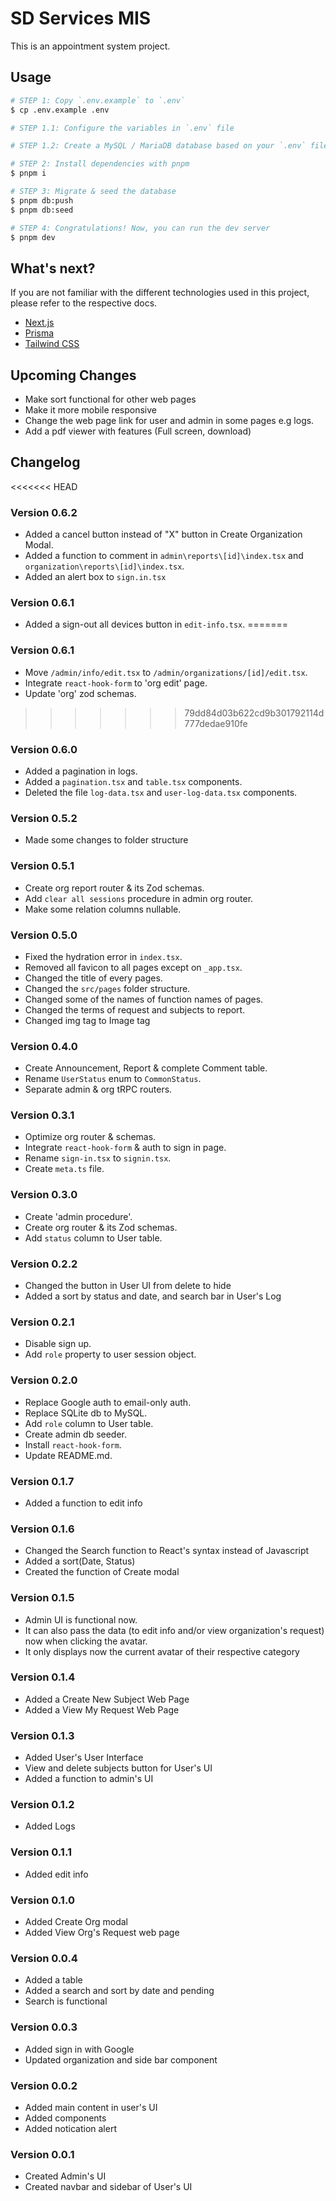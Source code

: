 # SD Services MIS

This is an appointment system project.

## Usage

```sh
# STEP 1: Copy `.env.example` to `.env`
$ cp .env.example .env

# STEP 1.1: Configure the variables in `.env` file

# STEP 1.2: Create a MySQL / MariaDB database based on your `.env` file

# STEP 2: Install dependencies with pnpm
$ pnpm i

# STEP 3: Migrate & seed the database
$ pnpm db:push
$ pnpm db:seed

# STEP 4: Congratulations! Now, you can run the dev server
$ pnpm dev
```

## What's next?

If you are not familiar with the different technologies used in this project, please refer to the
respective docs.

- [Next.js](https://nextjs.org)
- [Prisma](https://prisma.io)
- [Tailwind CSS](https://tailwindcss.com)

## Upcoming Changes

- Make sort functional for other web pages
- Make it more mobile responsive
- Change the web page link for user and admin in some pages e.g logs.
- Add a pdf viewer with features (Full screen, download)

## Changelog

<<<<<<< HEAD
### Version 0.6.2

- Added a cancel button instead of "X" button in Create Organization Modal.
- Added a function to comment in `admin\reports\[id]\index.tsx` and
  `organization\reports\[id]\index.tsx`.
- Added an alert box to `sign.in.tsx`

### Version 0.6.1

- Added a sign-out all devices button in `edit-info.tsx`.
=======
### Version 0.6.1

- Move `/admin/info/edit.tsx` to `/admin/organizations/[id]/edit.tsx`.
- Integrate `react-hook-form` to 'org edit' page.
- Update 'org' zod schemas.
>>>>>>> 79dd84d03b622cd9b301792114d777dedae910fe

### Version 0.6.0

- Added a pagination in logs.
- Added a `pagination.tsx` and `table.tsx` components.
- Deleted the file `log-data.tsx` and `user-log-data.tsx` components.

### Version 0.5.2

- Made some changes to folder structure

### Version 0.5.1

- Create org report router & its Zod schemas.
- Add `clear all sessions` procedure in admin org router.
- Make some relation columns nullable.

### Version 0.5.0

- Fixed the hydration error in `index.tsx`.
- Removed all favicon to all pages except on `_app.tsx`.
- Changed the title of every pages.
- Changed the `src/pages` folder structure.
- Changed some of the names of function names of pages.
- Changed the terms of request and subjects to report.
- Changed img tag to Image tag

### Version 0.4.0

- Create Announcement, Report & complete Comment table.
- Rename `UserStatus` enum to `CommonStatus`.
- Separate admin & org tRPC routers.

### Version 0.3.1

- Optimize org router & schemas.
- Integrate `react-hook-form` & auth to sign in page.
- Rename `sign-in.tsx` to `signin.tsx`.
- Create `meta.ts` file.

### Version 0.3.0

- Create 'admin procedure'.
- Create org router & its Zod schemas.
- Add `status` column to User table.

### Version 0.2.2

- Changed the button in User UI from delete to hide
- Added a sort by status and date, and search bar in User's Log

### Version 0.2.1

- Disable sign up.
- Add `role` property to user session object.

### Version 0.2.0

- Replace Google auth to email-only auth.
- Replace SQLite db to MySQL.
- Add `role` column to User table.
- Create admin db seeder.
- Install `react-hook-form`.
- Update README.md.

### Version 0.1.7

- Added a function to edit info

### Version 0.1.6

- Changed the Search function to React's syntax instead of Javascript
- Added a sort(Date, Status)
- Created the function of Create modal

### Version 0.1.5

- Admin UI is functional now.
- It can also pass the data (to edit info and/or view organization's request) now when clicking the
  avatar.
- It only displays now the current avatar of their respective category

### Version 0.1.4

- Added a Create New Subject Web Page
- Added a View My Request Web Page

### Version 0.1.3

- Added User's User Interface
- View and delete subjects button for User's UI
- Added a function to admin's UI

### Version 0.1.2

- Added Logs

### Version 0.1.1

- Added edit info

### Version 0.1.0

- Added Create Org modal
- Added View Org's Request web page

### Version 0.0.4

- Added a table
- Added a search and sort by date and pending
- Search is functional

### Version 0.0.3

- Added sign in with Google
- Updated organization and side bar component

### Version 0.0.2

- Added main content in user's UI
- Added components
- Added notication alert

### Version 0.0.1

- Created Admin's UI
- Created navbar and sidebar of User's UI
